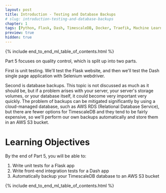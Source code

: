 ```yaml
---
layout: post
title: Introduction - Testing and Database Backups
# slug: introduction-testing-and-database-backups
chapter: 1
tags: [Python, Flask, Dash, TimescaleDB, Docker, Traefik, Machine Learning]
preview: true
hidden: true
---
```


{% include end_to_end_ml_table_of_contents.html %}


Part 5 focuses on quality control, which is split up into two parts. 

First is unit testing. We'll test the Flask website, and then we'll test the Dash single page application with Selenium webdriver.

Second is database backups. This topic is not discussed as much as it should be, but if a problem arises with your server, your server's storage volumes, or your database itself, it could become very important very quickly. The problem of backups can be mitigated significantly by using a cloud-managed database, such as AWS RDS (Relational Database Service), but there are fewer options for TimescaleDB and they tend to be fairly expensive, so we'll perform our own backups automatically and store them in an AWS S3 bucket.

# Learning Objectives
By the end of Part 5, you will be able to:
1. Write unit tests for a Flask app
2. Write front-end integration tests for a Dash app
3. Automatically backup your TimescaleDB database to an AWS S3 bucket


{% include end_to_end_ml_table_of_contents.html %}
